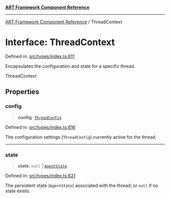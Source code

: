 [**ART Framework Component Reference**](../README.md)

***

[ART Framework Component Reference](../README.md) / ThreadContext

# Interface: ThreadContext

Defined in: [src/types/index.ts:611](https://github.com/hashangit/ART/blob/1e49ae91e230443ba790ac800658233963b3d60c/src/types/index.ts#L611)

Encapsulates the configuration and state for a specific thread.

 ThreadContext

## Properties

### config

> **config**: [`ThreadConfig`](ThreadConfig.md)

Defined in: [src/types/index.ts:616](https://github.com/hashangit/ART/blob/1e49ae91e230443ba790ac800658233963b3d60c/src/types/index.ts#L616)

The configuration settings (`ThreadConfig`) currently active for the thread.

***

### state

> **state**: `null` \| [`AgentState`](AgentState.md)

Defined in: [src/types/index.ts:621](https://github.com/hashangit/ART/blob/1e49ae91e230443ba790ac800658233963b3d60c/src/types/index.ts#L621)

The persistent state (`AgentState`) associated with the thread, or `null` if no state exists.

